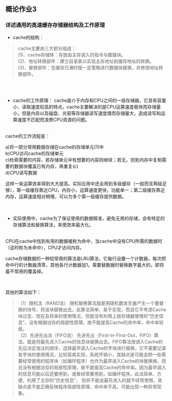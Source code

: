 ## 概论作业3  
### 详述通用的高速缓存存储器结构及工作原理  

- cache的结构：  
> cache主要由三大部分组成：  
(1)、cache存储体：存放由主存调入的指令与数据块。  
(2)、地址转换部件：建立目录表以实现主存地址到缓存地址的转换。  
(3)、替换部件：在缓存已满时按一定策略进行数据块替换，并修改地址转换部件。

<br/><br/>
  
- cache的工作原理：
cache是介于内存和CPU之间的一级存储器，它具有容量小、读取速度较高的特点。cache主要解决的是CPU运算速度极快而存储量小，但是内存以及磁盘、光驱等存储器读写速度慢而存储量大，造成读写和运算速度不匹配而浪费CPU资源的问题。  
<br/>
cache的工作流程是：   

a)将一部分常用数据存储在cache的存储单元(1)中  
b)CPU访问cache的存储单元  
c)检索需要的内容，若存储单元中有想要的内容则继续；若无，则到内存中复制需要的数据块覆盖已有内存，再重复(c)  
d)CPU读写数据  

这样一来运算效率得到大大提高。实际应用中还会用到多级缓存（一般而言两级足够），第一级缓存靠近CPU，内存小，运算速度更快，功能单一；第二级缓存靠近内存，运算速度相对稍慢，可以为多个第一级缓存提供数据。  
<br/><br/>
- 实际使用中，cache为了保证使用的数据精准，避免无用的存储，会有特定的存储算法和替换算法，来使效率最大化。  
<br/>
CPU在cache中找到有用的数据被称为命中，当cache中没有CPU所需的数据时（这时称为未命中），CPU才访问内存。  

<br/>

cache存储数据的一种较常用的算法是LRU算法，它每行设置一个计数器，每次把命中行的计数器清零，其他各行计数器加1。需要替数据时替换数字最大的，即将最不常用的覆盖掉。  

<br/>

其他的算法如下：

>（1）随机法（RAND法） 随机替换算法就是用随机数发生器产生一个要替换的块号，将该块替换出去，此算法简单、易于实现，而且它不考虑Cache块过去、现在及将来的使用情况，但是没有利用上层存储器使用的“历史信息”、没有根据访存的局部性原理，故不能提高Cache的命中率，命中率较低。  
（2）先进先出法（FIFO法） 先进先出（First-In-First-Out，FIFO）算法。就是将最先进入Cache的信息块替换出去。FIFO算法按调入Cache的先后决定淘汰的顺序，选择最早调入Cache的字块进行替换，它不需要记录各字块的使用情况，比较容易实现，系统开销小，其缺点是可能会把一些需要经常使用的程序块（如循环程序）也作为最早进入Cache的块替换掉，而且没有根据访存的局部性原理，故不能提高Cache的命中率。因为最早调入的信息可能以后还要用到，或者经常要用到，如循环程序。此法简单、方便，利用了主存的“历史信息”， 但并不能说最先进入的就不经常使用，其缺点是不能正确反映程序局部性原理，命中率不高，可能出现一种异常现象。
